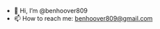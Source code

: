 - 👋 Hi, I’m @benhoover809
- 📫 How to reach me: benhoover809@gmail.com

<!---
benhoover809/benhoover809 is a ✨ special ✨ repository because its `README.md` (this file) appears on your GitHub profile.
You can click the Preview link to take a look at your changes.
--->

